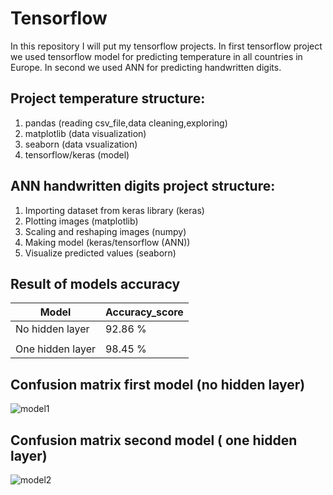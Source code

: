 # Tensorflow
In this repository I will put my tensorflow projects.
In first tensorflow project we used tensorflow model for predicting temperature in all countries in Europe. In second we used ANN for predicting handwritten digits.

## Project temperature structure:

1. pandas (reading csv_file,data cleaning,exploring)
2. matplotlib (data visualization)
3. seaborn (data vsualization)
4. tensorflow/keras (model)



## ANN handwritten digits project structure:

1. Importing dataset from keras library (keras)
2. Plotting images (matplotlib)
3. Scaling and reshaping images (numpy)
4. Making model (keras/tensorflow (ANN))
5. Visualize predicted values (seaborn)


## Result of models accuracy


|    Model           | Accuracy_score | 
|--------------------|----------------|
|No hidden layer     |     92.86 %    | 
|                    |                |                                  
|One hidden layer    |     98.45 %    |  


## Confusion matrix first model (no hidden layer)
![model1](https://user-images.githubusercontent.com/77289083/109990735-f693ef80-7d09-11eb-988f-107dc9015bea.png)


## Confusion matrix second model ( one hidden layer)
![model2](https://user-images.githubusercontent.com/77289083/109990739-f7c51c80-7d09-11eb-8e3e-82f1209c9169.png)

